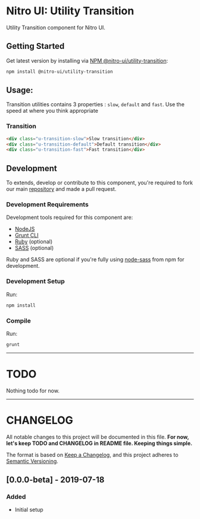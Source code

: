 # Nitro UI: Utility Transition

Utility Transition component for Nitro UI.

## Getting Started

Get latest version by installing via [NPM @nitro-ui/utility-transition](https://www.npmjs.com/package/@nitro-ui/utility-transition):

```sh
npm install @nitro-ui/utility-transition
```

## Usage:
Transition utilities contains 3 properties : `slow`, `default` and `fast`. Use the speed at where you think appropriate

### Transition
```html
<div class="u-transition-slow">Slow transition</div>
<div class="u-transition-default">Default transition</div>
<div class="u-transition-fast">Fast transition</div>
```


## Development

To extends, develop or contribute to this component, you're required to fork our main [repository](https://github.com/icarasia-/nitro-ui) and made a pull request.

### Development Requirements

Development tools required for this component are:

- [NodeJS](https://nodejs.org/en/)
- [Grunt CLI](https://gruntjs.com)
- [Ruby](https://www.ruby-lang.org/en/) (optional)
- [SASS](https://sass-lang.com) (optional)

Ruby and SASS are optional if you're fully using [node-sass](https://github.com/sass/node-sass) from npm for development.

### Development Setup

Run:

```sh
npm install
```

### Compile

Run:

```sh
grunt
```
---

# TODO

Nothing todo for now.

---

# CHANGELOG

All notable changes to this project will be documented in this file. **For now, let's keep TODO and CHANGELOG in README file. Keeping things simple.**

The format is based on [Keep a Changelog](https://keepachangelog.com/en/1.0.0/),
and this project adheres to [Semantic Versioning](https://semver.org/spec/v2.0.0.html).

## [0.0.0-beta] - 2019-07-18
### Added
- Initial setup
